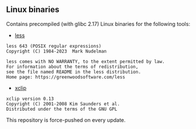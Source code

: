 ## Linux binaries

Contains precompiled (with glibc 2.17) Linux binaries for the following tools:

- [less](http://greenwoodsoftware.com/less/)
```
less 643 (POSIX regular expressions)
Copyright (C) 1984-2023  Mark Nudelman

less comes with NO WARRANTY, to the extent permitted by law.
For information about the terms of redistribution,
see the file named README in the less distribution.
Home page: https://greenwoodsoftware.com/less
```
- [xclip](https://github.com/astrand/xclip)
```
xclip version 0.13
Copyright (C) 2001-2008 Kim Saunders et al.
Distributed under the terms of the GNU GPL
```

This repository is force-pushed on every update.
